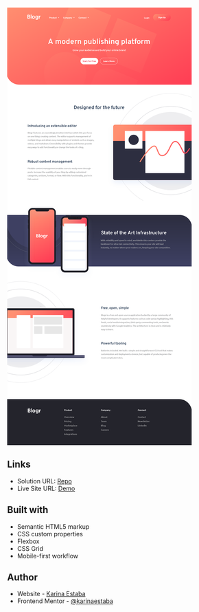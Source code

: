 ![](./screenshot.png)

## Links

- Solution URL: [Repo](https://github.com/karinaestaba/blogr-landing-page)
- Live Site URL: [Demo](https://karinaestaba.github.io/blogr-landing-page)

## Built with

- Semantic HTML5 markup
- CSS custom properties
- Flexbox
- CSS Grid
- Mobile-first workflow

## Author

- Website - [Karina Estaba](https://karina-estaba.gitlab.io/directorio-repositorios/)
- Frontend Mentor - [@karinaestaba](https://www.frontendmentor.io/profile/karinaestaba)